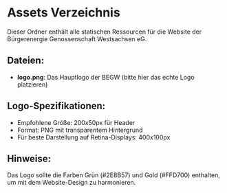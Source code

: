 # Assets Verzeichnis

Dieser Ordner enthält alle statischen Ressourcen für die Website der Bürgerenergie Genossenschaft Westsachsen eG.

## Dateien:

- **logo.png**: Das Hauptlogo der BEGW (bitte hier das echte Logo platzieren)

## Logo-Spezifikationen:

- Empfohlene Größe: 200x50px für Header
- Format: PNG mit transparentem Hintergrund
- Für beste Darstellung auf Retina-Displays: 400x100px

## Hinweise:

Das Logo sollte die Farben Grün (#2E8B57) und Gold (#FFD700) enthalten, um mit dem Website-Design zu harmonieren.
